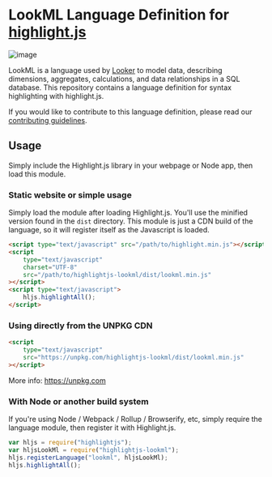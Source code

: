 # LookML Language Definition for [highlight.js](https://github.com/highlightjs/highlight.js)

![image](https://user-images.githubusercontent.com/8672171/189186374-b2e02830-5d3b-404f-b03f-00079c393b27.png)

LookML is a language used by [Looker](https://www.looker.com/) to model data, describing dimensions, aggregates, calculations, and data relationships in a SQL database. This repository contains a language definition for syntax highlighting with highlight.js.

If you would like to contribute to this language definition, please read our [contributing guidelines](CONTRIBUTING.md).

## Usage

Simply include the Highlight.js library in your webpage or Node app, then load this module.

### Static website or simple usage

Simply load the module after loading Highlight.js. You'll use the minified version found in the `dist` directory. This module is just a CDN build of the language, so it will register itself as the Javascript is loaded.

```html
<script type="text/javascript" src="/path/to/highlight.min.js"></script>
<script
    type="text/javascript"
    charset="UTF-8"
    src="/path/to/highlightjs-lookml/dist/lookml.min.js"
></script>
<script type="text/javascript">
    hljs.highlightAll();
</script>
```

### Using directly from the UNPKG CDN

```html
<script
    type="text/javascript"
    src="https://unpkg.com/highlightjs-lookml/dist/lookml.min.js"
></script>
```

More info: <https://unpkg.com>

### With Node or another build system

If you're using Node / Webpack / Rollup / Browserify, etc, simply require the language module, then register it with Highlight.js.

```javascript
var hljs = require("highlightjs");
var hljsLookMl = require("highlightjs-lookml");
hljs.registerLanguage("lookml", hljsLookMl);
hljs.highlightAll();
```
